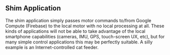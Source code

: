 ## Shim Application

The shim application simply passes motor commands to/from Google Compute (Firebase) to the local motor with no local processing at all. These kinds of applications will not be able to take advantage of the local smartphone capabilities (cameras, IMU, GPS, touch-screen UX, etc), but for many simple control applications this may be perfectly suitable. A silly example is an Internet-controlled cat feeder.

